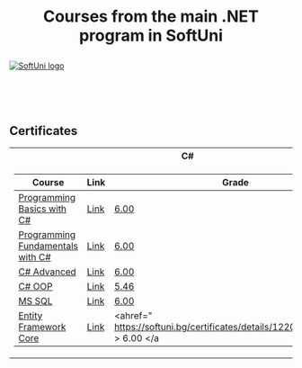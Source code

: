 # <p align="center"> Courses from the main .NET program in SoftUni <p>

<a href="https://softuni.bg/trainings/courses" rel="Courses"> ![SoftUni logo][logo] </a>

[logo]: http://innovationstarterbox.bg/wp-content/uploads/2016/05/Softuni_logo_trasparent.png "Logo Title Text 2"

<br/>
<br/>
<br/>

<h2> Certificates </h2>

<table>

<tr>
  <th> C# </th>
</tr>

<tr>
  <td>

| **Course**                                                            | **Link**                                                   | **Grade**
| --------------------------------------------------------------------- | ---------------------------------------------------------- | --------------  |
| <a href="https://softuni.bg/trainings/3244/programming-basics-november-2020" > Programming Basics with C# </a>         | <a href="https://softuni.bg/certificates/details/93031/9572f324"> Link</a> | <a href="https://softuni.bg/certificates/details/93031/9572f324"> 6.00 </a> |
| <a href="https://softuni.bg/trainings/3213/csharp-fundamentals-january-2021/internal"> Programming Fundamentals with C# </a> | <a href="https://softuni.bg/certificates/details/103809/e4a1d16d"> Link</a> | <a href="https://softuni.bg/certificates/details/103809/e4a1d16d"> 6.00 </a> |
| <a href="https://softuni.bg/trainings/3343/csharp-advanced-may-2021/internal" > C# Advanced </a>   | <a href="https://softuni.bg/certificates/details/108691/611e0aaf"> Link</a> | <a href="https://softuni.bg/certificates/details/108691/611e0aaf"> 6.00 </a> |
| <a href="https://softuni.bg/trainings/3344/csharp-oop-june-2021/internal" > C# OOP </a>         | <a href="https://softuni.bg/certificates/details/113066/3e89c36e"> Link</a> | <a href="https://softuni.bg/certificates/details/113066/3e89c36e"> 5.46 </a> |
| <a href="https://softuni.bg/trainings/3531/ms-sql-september-2021/internal" > MS SQL </a>         | <a href="https://softuni.bg/trainings/3531/ms-sql-september-2021/internal"> Link</a> | <a href="https://softuni.bg/certificates/details/113887/75fabbc4"> 6.00 </a> |
| <a href="https://softuni.bg/trainings/3492/entity-framework-core-october-2021" > Entity Framework Core </a>         | <a href="https://softuni.bg/trainings/3492/entity-framework-core-october-2021"> Link</a> | <ahref=" https://softuni.bg/certificates/details/122049/8d0e5cbf" > 6.00 </a |

</tr>
